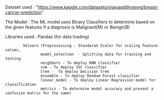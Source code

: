 Dataset used : "https://www.kaggle.com/datasets/vijayaadithyanvg/breast-cancer-prediction"

The Model :	The ML model uses Binary Classifiers to determine based on the given features if a diagnosis is Malignant(M) or Benign(B)

Libraries used :
			Pandas  (for data loading)

			Sklearn (Preprocessing - Standarad Scaler for scaling feature values,
					model_selection  - Splitting data for training and testing
					neighbors - To deploy KNN classifier
					svm - To deploy SVC classifier
				   	tree -  To deploy Decision tree
					ensemble - To deploy Random Forest classifier
				   	linear_model - To deploy Linear Regression model for classification
					metrics - To determine model accuracy and present a confusion matrix for the same)
			
			 
